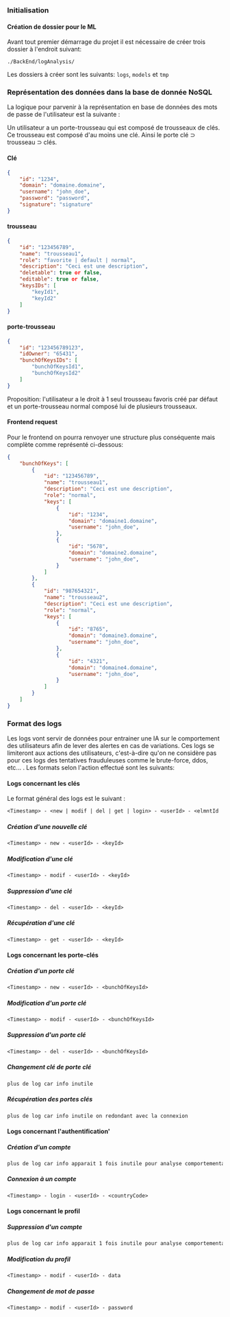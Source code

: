 ### Initialisation

#### Création de dossier pour le ML

Avant tout premier démarrage du projet il est nécessaire de créer trois dossier à l'endroit suivant:

```
./BackEnd/logAnalysis/
```

Les dossiers à créer sont les suivants: `logs`, `models` et `tmp`

### Représentation des données dans la base de donnée NoSQL

La logique pour parvenir à la représentation en base de données des mots de passe de l'utilisateur est la suivante :

Un utilisateur a un porte-trousseau qui est composé de trousseaux de clés. Ce trousseau est composé d'au moins une clé. Ainsi le porte clé ⊃ trousseau ⊃ clés.

#### Clé

```json
{
    "id": "1234",
    "domain": "domaine.domaine",
    "username": "john_doe",
    "password": "password",
    "signature": "signature"
}
```

#### trousseau
```json
{
    "id": "123456789",
    "name": "trousseau1",
    "role": "favorite | default | normal",
    "description": "Ceci est une description",
    "deletable": true or false,
    "editable": true or false,
    "keysIDs": [
        "keyId1",
        "keyId2"
    ]
}
```

#### porte-trousseau
```json
{
    "id": "123456789123",
    "idOwner": "65431",
    "bunchOfKeysIDs": [
        "bunchOfKeysId1",
        "bunchOfKeysId2"
    ]
}
```

Proposition: l'utilisateur a le droit à 1 seul trousseau favoris créé par défaut et un porte-trousseau normal composé lui de plusieurs trousseaux.

#### Frontend request

Pour le frontend on pourra renvoyer une structure plus conséquente mais complète comme représenté ci-dessous:

```json
{
    "bunchOfKeys": [
        {
            "id": "123456789",
            "name": "trousseau1",
            "description": "Ceci est une description",
            "role": "normal",
            "keys": [
                {
                    "id": "1234",
                    "domain": "domaine1.domaine",
                    "username": "john_doe",
                },
                {
                    "id": "5678",
                    "domain": "domaine2.domaine",
                    "username": "john_doe",
                }
            ]
        },
        {
            "id": "987654321",
            "name": "trousseau2",
            "description": "Ceci est une description",
            "role": "normal",
            "keys": [
                {
                    "id": "8765",
                    "domain": "domaine3.domaine",
                    "username": "john_doe",
                },
                {
                    "id": "4321",
                    "domain": "domaine4.domaine",
                    "username": "john_doe",
                }
            ]
        }
    ]
}
```

### Format des logs

Les logs vont servir de données pour entrainer une IA sur le comportement des utilisateurs afin de lever des alertes en cas de variations. Ces logs se limiteront aux actions des utilisateurs, c'est-à-dire qu'on ne considère pas pour ces logs des tentatives frauduleuses comme le brute-force, ddos, etc... . Les formats selon l'action effectué sont les suivants:

#### Logs concernant les clés

Le format général des logs est le suivant :

```txt
<Timestamp> - <new | modif | del | get | login> - <userId> - <elmntId | data | password>
```

##### Création d'une nouvelle clé

```txt
<Timestamp> - new - <userId> - <keyId>
```

##### Modification d'une clé

```txt
<Timestamp> - modif - <userId> - <keyId>
```

##### Suppression d'une clé

```txt
<Timestamp> - del - <userId> - <keyId>
```

##### Récupération d'une clé

```txt
<Timestamp> - get - <userId> - <keyId>
```

#### Logs concernant les porte-clés

##### Création d'un porte clé

```txt
<Timestamp> - new - <userId> - <bunchOfKeysId>
```

##### Modification d'un porte clé

```txt
<Timestamp> - modif - <userId> - <bunchOfKeysId>
```

##### Suppression d'un porte clé

```txt
<Timestamp> - del - <userId> - <bunchOfKeysId>
```

##### Changement clé de porte clé

```txt
plus de log car info inutile
```

##### Récupération des portes clés

```txt
plus de log car info inutile on redondant avec la connexion
```

#### Logs concernant l'authentification'

##### Création d'un compte

```txt
plus de log car info apparait 1 fois inutile pour analyse comportementale
```

##### Connexion à un compte

```txt
<Timestamp> - login - <userId> - <countryCode>
```

#### Logs concernant le profil

##### Suppression d'un compte

```txt
plus de log car info apparait 1 fois inutile pour analyse comportementale
```

##### Modification du profil

```txt
<Timestamp> - modif - <userId> - data
```

##### Changement de mot de passe

```txt
<Timestamp> - modif - <userId> - password
```